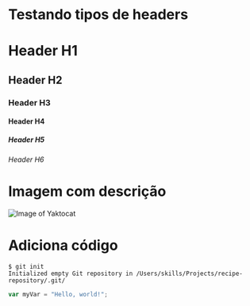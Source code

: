 # Testando tipos de headers

# Header H1

## Header H2

### Header H3

#### Header H4

##### Header H5

###### Header H6

# Imagem com descrição

![Image of Yaktocat](https://octodex.github.com/images/yaktocat.png)

# Adiciona código

```
$ git init
Initialized empty Git repository in /Users/skills/Projects/recipe-repository/.git/
```

``` javascript
var myVar = "Hello, world!";
```
